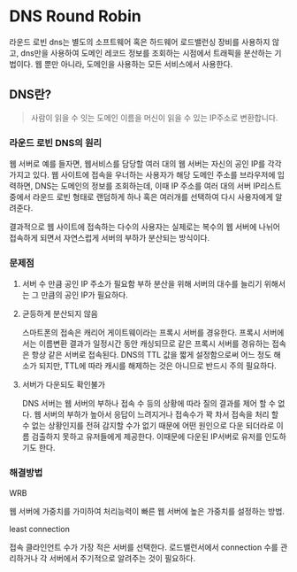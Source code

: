 # DNS Round Robin

라운드 로빈 dns는 별도의 소프트웨어 혹은 하드웨어 로드밸런싱 장비를 사용하지 않고,  dns만을 사용하여 도메인 레코드 정보를 조회하는 시점에서 트래픽을 분산하는 기법이다. 웹 뿐만 아니라, 도메인을 사용하는 모든 서비스에서 사용한다.

## DNS란?

> 사람이 읽을 수 잇는 도메인 이름을 머신이 읽을 수 있는 IP주소로 변환합니다.

### 라운드 로빈 DNS의 원리

웹 서버로 예를 들자면, 웹서비스를 담당할 여러 대의 웹 서버는 자신의 공인 IP를 각각 가지고 있다. 웹 사이트에 접속을 우너하는 사용자가 해당 도메인 주소를 브라우저에 입력하면, DNS는 도메인의 정보를 조회하는데, 이때 IP 주소를 여러 대의 서버 IP리스트 중에서 라운드 로빈 형태로 랜덤하게 하나 혹은 여러개를 선택하여 다시 사용자에게 알려준다.

결과적으로 웹 사이트에 접속하는 다수의 사용자는 실제로는 복수의 웹 서버에 나뉘어 접속하게 되면서 자연스럽게 서버의 부하가 분산되는 방식이다.

### 문제점

1. 서버 수 만큼 공인 IP 주소가 필요함 부하 분산을 위해 서버의 대수를 늘리기 위해서는 그 만큼의 공인 IP가 필요하다.

2. 균등하게 분산되지 않음

   스마트폰의 접속은 캐리어 게이트웨이라는 프록시 서버를 경유한다. 프록시 서버에서는 이름변환 결과가 일정시간 동안 캐싱되므로 같은 프록시 서버를 경유하는 접속은 항상 같은 서버로 접속된다. DNS의 TTL 값을 짧게 설정함으로써 어느 정도 해소가 되지만, TTL에 따라 캐시를 해제하는 것은 아니므로 반드시 주의 필요하다.

3. 서버가 다운되도 확인불가

   DNS 서버는 웹 서버의 부하나 접속 수 등의 상황에 따라 질의 결과를 제어 할 수 없다. 웹 서버의 부하가 높아서 응답이 느려지거나 접속수가 꽉 차서 접속을 처리 할 수 없는 상황인지를 전혀 감지할 수가 없기 때문에 어떤 원인으로 다운 되더라로 이름 검출하지 못하고 유저들에게 제공한다. 이때문에 다운된 IP서버로 유저를 인도하기도 한다.

### 해결방법

WRB

웹 서버에 가중치를 가미하여 처리능력이 빠른 웹 서버에 높은 가중치를 설정하는 방법.

least connection

접속 클라인언트 수가 가장 적은 서버를 선택한다. 로드밸런서에서  connection 수를 관리하거나 각 서버에서 주기적으로 알려주는 것이 필요하다.